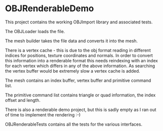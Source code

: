 # OBJRenderableDemo

This project contains the working OBJImport library and associated tests.

The OBJLoader loads the file.

The mesh builder takes the file data and converts it into the mesh.

There is a vertex cache - this is due to the obj format reading in different indices for positions, texture coordinates and normals.
In order to convert this information into a renderable format this needs reindexing with an index for each vertex which differs in any of the above information.
As searching the vertex buffer would be extremely slow a vertex cache is added.

The mesh contains an index buffer, vertex buffer and primitive command list.

The primitive command list contains triangle or quad information, the index offset and length.

There is also a renderable demo project, but this is sadly empty as I ran out of time to implement the rendering :-)

OBJRenderableTests contains all the tests for the various interfaces.